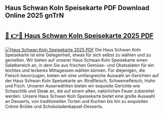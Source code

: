 ## Haus Schwan Koln Speisekarte PDF Download Online 2025 gnTrN

# <h2><a href="http://gc5e06j.nevu.top/?p=Haus+Schwan+Koln+Speisekarte">🔗 👉🔴 Haus Schwan Koln Speisekarte 2025 PDF</a></h2>

[![Haus Schwan Koln Speisekarte 2025 PDF](https://i.imgur.com/dBaPXMq.png)](http://gc5e06j.nevu.top/?p=Haus+Schwan+Koln+Speisekarte)
Die Haus Schwan Koln Speisekarte ist eine Gelegenheit, etwas für sich selbst zu wählen und zu genießen. Wir bieten auf unserer Haus Schwan Koln Speisekarte einen Salatbereich an, in dem Sie aus frischen Gemüse- und Obstsalaten für ein leichtes und leckeres Mittagessen wählen können. Für diejenigen, die Fleisch bevorzugen, bieten wir eine umfangreiche Auswahl an Gerichten auf der Haus Schwan Koln Speisekarte an: Rindfleisch, Schweinefleisch, Huhn und Fisch. Unseren Auserwählten bieten wir exquisite Gerichte wie Schaschlik und Steak an, die auf einem alten, natürlichen Feuer zubereitet werden. Unsere Haus Schwan Koln Speisekarte bietet eine große Auswahl an Desserts, von traditionellen Torten und Kuchen bis hin zu exquisiten Crème Brûlée und Schokoladenkapsel-Desserts.
